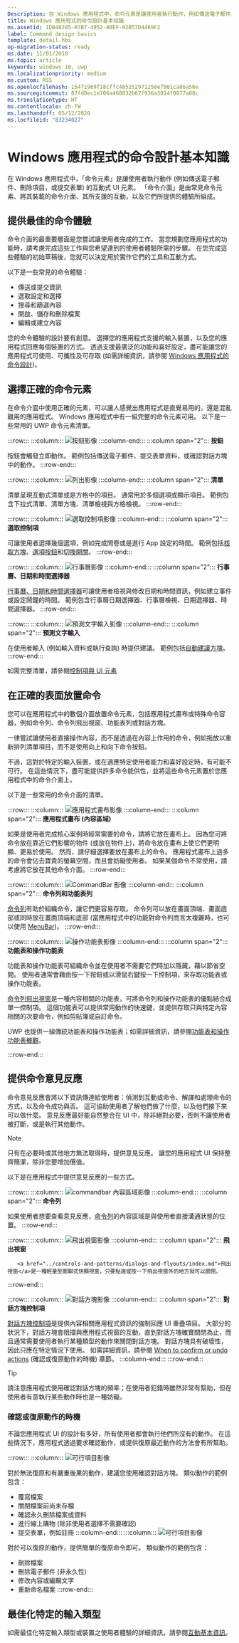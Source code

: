 ```yaml
---
Description: 在 Windows 應用程式中，命令元素是讓使用者執行動作，例如傳送電子郵件、刪除項目，或提交表單的互動式 UI 元素。
title: Windows 應用程式的命令設計基本知識
ms.assetid: 1DB48285-07B7-4952-80EF-02B57D4469F2
label: Command design basics
template: detail.hbs
op-migration-status: ready
ms.date: 11/01/2018
ms.topic: article
keywords: windows 10, uwp
ms.localizationpriority: medium
ms.custom: RS5
ms.openlocfilehash: 154f1969f18cffc485252971258ef801ca86a56e
ms.sourcegitcommit: 87fd0ec1e706a460832b67f936a3014f0877a88c
ms.translationtype: HT
ms.contentlocale: zh-TW
ms.lasthandoff: 05/12/2020
ms.locfileid: "83234027"
---
```

# <a name="command-design-basics-for-windows-apps"></a>Windows 應用程式的命令設計基本知識

在 Windows 應用程式中，「命令元素」是讓使用者執行動作 (例如傳送電子郵件、刪除項目，或提交表單) 的互動式 UI 元素。 「命令介面」是由常見命令元素、將其裝載的命令介面、其所支援的互動，以及它們所提供的體驗所組成。

## <a name="provide-the-best-command-experience"></a>提供最佳的命令體驗

命令介面的最重要層面是您嘗試讓使用者完成的工作。 當您規劃您應用程式的功能時，請考慮完成這些工作與您希望達到的使用者體驗所需的步驟。 在您完成這些體驗的初始草稿後，您就可以決定用於實作它們的工具和互動方式。

以下是一些常見的命令體驗：

- 傳送或提交資訊
- 選取設定和選擇
- 搜尋和篩選內容
- 開啟、儲存和刪除檔案
- 編輯或建立內容

您的命令體驗的設計要有創意。 選擇您的應用程式支援的輸入裝置，以及您的應用程式回應每個裝置的方式。 透過支援最廣泛的功能和喜好設定，盡可能讓您的應用程式可使用、可攜性及可存取 (如需詳細資訊，請參閱 [Windows 應用程式的命令設計](../controls-and-patterns/commanding.md))。



<!--
When designing a command interface, the most important decision is choosing what a user can do. To plan the right type of interactions, focus on your app - consider the user experiences you want to enable, and what steps users will need to take. Once you decide what you want users to accomplish, then you can provide them the tools to do so.
-->

## <a name="choose-the-right-command-elements"></a>選擇正確的命令元素

在命令介面中使用正確的元素，可以讓人感覺出應用程式是直覺易用的，還是混亂難用的應用程式。 Windows 應用程式中有一組完整的命令元素可用。 以下是一些常用的 UWP 命令元素清單。

:::row:::
    :::column:::
![按鈕影像](images/commanding/thumbnail-button.svg)
    :::column-end:::
    :::column span="2":::
<b>按鈕</b>

<a href="../controls-and-patterns/buttons.md" style="text-decoration:none">按鈕</a>會觸發立即動作。 範例包括傳送電子郵件、提交表單資料，或確認對話方塊中的動作。
:::row-end:::

:::row:::
    :::column:::
![列出影像](images/commanding/thumbnail-list.svg)
    :::column-end:::
    :::column span="2":::
<b>清單</b>

<a href="../controls-and-patterns/lists.md" style="text-decoration:none">清單</a>呈現互動式清單或是方格中的項目。 通常用於多個選項或顯示項目。 範例包含下拉式清單、清單方塊、清單檢視與方格檢視。
:::row-end:::

:::row:::
    :::column:::
![選取控制項影像](images/commanding/thumbnail-selection.svg)
    :::column-end:::
    :::column span="2":::
<b>選取控制項</b>

可讓使用者選擇幾個選項，例如完成問卷或是進行 App 設定的時間。 範例包括<a href="../controls-and-patterns/checkbox.md">核取方塊</a>、<a href="../controls-and-patterns/radio-button.md">選項按鈕</a>和<a href="../controls-and-patterns/toggles.md">切換開關</a>。
:::row-end:::

:::row:::
    :::column:::
![行事曆影像](images/commanding/thumbnail-calendar.svg)
    :::column-end:::
    :::column span="2":::
<b>行事曆、日期和時間選擇器</b>

<a href="../controls-and-patterns/date-and-time.md">行事曆、日期和時間選擇器</a>可讓使用者檢視與修改日期和時間資訊，例如建立事件或設定鬧鐘的時間。 範例包含行事曆日期選擇器、行事曆檢視、日期選擇器、時間選擇器。
:::row-end:::

:::row:::
    :::column:::
![預測文字輸入影像](images/commanding/thumbnail-autosuggest.svg)
    :::column-end:::
    :::column span="2":::
<b>預測文字輸入</b>

在使用者輸入 (例如輸入資料或執行查詢) 時提供建議。 範例包括<a href="../controls-and-patterns/auto-suggest-box.md">自動建議方塊</a>。<br>
:::row-end:::

如需完整清單，請參閱[控制項與 UI 元素](../controls-and-patterns/index.md)

## <a name="place-commands-on-the-right-surface"></a>在正確的表面放置命令

您可以在應用程式中的數個介面放置命令元素，包括應用程式畫布或特殊命令容器，例如命令列、命令列飛出視窗、功能表列或對話方塊。

一律嘗試讓使用者直接操作內容，而不是透過在內容上作用的命令，例如拖放以重新排列清單項目，而不是使用向上和向下命令按鈕。 

不過，這對於特定的輸入裝置，或在適應特定使用者能力和喜好設定時，有可能不可行。 在這些情況下，盡可能提供許多命令能供性，並將這些命令元素置於您應用程式中的命令介面上。

以下是一些常用的命令介面的清單。

:::row:::
    :::column:::
![應用程式畫布影像](images/commanding/thumbnail-canvas.svg)
    :::column-end:::
    :::column span="2":::
<b>應用程式畫布 (內容區域)</b>

如果是使用者完成核心案例時經常需要的命令，請將它放在畫布上。 因為您可將命令放在靠近它們影響的物件 (或放在物件上)，將命令放在畫布上使它們更明顯、更易於使用。 然而，請仔細選擇要放在畫布上的命令。 應用程式畫布上過多的命令會佔去寶貴的螢幕空間，而且會妨礙使用者。 如果某個命令不常使用，請考慮將它放在其他命令介面。
:::row-end:::

:::row:::
    :::column:::
![CommandBar 影像](images/commanding/thumbnail-commandbar.svg)
    :::column-end:::
    :::column span="2":::
<b>命令列和功能表列</b>

<a href="../controls-and-patterns/app-bars.md">命令列</a>有助於組織命令，讓它們更容易存取。 命令列可以放在畫面頂端、畫面底部或同時放在畫面頂端和底部 (當應用程式中的功能對命令列而言太複雜時，也可以使用 <a href="../controls-and-patterns/menus.md#create-a-menu-bar">MenuBar</a>)。
:::row-end:::

:::row:::
    :::column:::
![操作功能表影像](images/commanding/thumbnail-contextmenu.svg)
    :::column-end:::
    :::column span="2":::
<b>功能表和操作功能表</b>

<p>功能表和操作功能表可組織命令並在使用者不需要它們時加以隱藏，藉以節省空間。 使用者通常會藉由按一下按鈕或以滑鼠右鍵按一下控制項，來存取功能表或操作功能表。</p> 

<p><a href="../controls-and-patterns/command-bar-flyout.md">命令列飛出視窗</a>是一種內容相關的功能表，可將命令列和操作功能表的優點結合成單一控制項。 這個功能表可以提供常用動作的快速鍵，並提供存取只與特定內容相關的次要命令，例如剪貼簿或自訂命令。</p>

<p>UWP 也提供一組傳統功能表和操作功能表；如需詳細資訊，請參閱<a href="../controls-and-patterns/menus.md">功能表和操作功能表概觀</a>。</p>
:::row-end:::

## <a name="provide-command-feedback"></a>提供命令意見反應 

命令意見反應會將以下資訊傳達給使用者：偵測到互動或命令、解譯和處理命令的方式，以及命令成功與否。 這可協助使用者了解他們做了什麼，以及他們接下來可以做什麼。 意見反應最好能自然整合在 UI 中，除非絕對必要，否則不讓使用者被打斷，或是執行其他動作。

> [!NOTE]
> 只有在必要時或其他地方無法取得時，提供意見反應。 讓您的應用程式 UI 保持整齊簡潔，除非您要增加價值。

以下是在應用程式中提供意見反應的一些方式。

:::row:::
    :::column:::
![commandbar 內容區域影像](images/commanding/thumbnail-commandbar2.svg)
    :::column-end:::
    :::column span="2":::
<b>命令列</b>

如果使用者想要查看意見反應，<a href="../controls-and-patterns/app-bars.md">命令列</a>的內容區域是與使用者直接溝通狀態的位置。
:::row-end:::

:::row:::
    :::column:::
![飛出視窗影像](images/commanding/thumbnail-flyout.svg)
    :::column-end:::
    :::column span="2":::
<b>飛出視窗</b>

       <a href="../controls-and-patterns/dialogs-and-flyouts/index.md">飛出視窗</a>是一種輕量型關聯式快顯視窗，只要點選或按一下飛出視窗外的地方就可以關閉。
:::row-end:::

:::row:::
    :::column:::
![對話方塊影像](images/commanding/thumbnail-dialog.svg)
    :::column-end:::
    :::column span="2":::
<b>對話方塊控制項</b>

<a href="../controls-and-patterns/dialogs-and-flyouts/index.md">對話方塊控制項</a>是提供內容相關應用程式資訊的強制回應 UI 重疊項目。 大部分的狀況下，對話方塊會阻擋與應用程式視窗的互動，直到對話方塊確實關閉為止，而且通常需要使用者執行某種類型的動作來關閉對話方塊。 對話方塊具有破壞性，因此只應在特定情況下使用。 如需詳細資訊，請參閱 [When to confirm or undo actions](#when-to-confirm-or-undo-actions) (確認或復原動作的時機) 章節。
    :::column-end:::
:::row-end:::

> [!TIP]
> 請注意應用程式使用確認對話方塊的頻率；在使用者犯錯時雖然非常有幫助，但在使用者有意執行某些動作時也是一種妨礙。

### <a name="when-to-confirm-or-undo-actions"></a>確認或復原動作的時機

不論您應用程式 UI 的設計有多好，所有使用者都會執行他們所沒有的動作。 在這些情況下，應用程式透過要求確認動作，或提供復原最近動作的方法會有所幫助。

:::row:::
    :::column:::
![可行項目影像](images/do.svg)

對於無法復原和有嚴重後果的動作，建議您使用確認對話方塊。 類似動作的範例包含：
-   覆寫檔案
-   關閉檔案前尚未存檔
-   確認永久刪除檔案或資料
-   進行線上購物 (除非使用者選擇不需要確認)
-   提交表單，例如註冊
    :::column-end:::
    :::column:::
![可行項目影像](images/do.svg)

對於可以復原的動作，提供簡單的復原命令即可。 類似動作的範例包含：
-   刪除檔案
-   刪除電子郵件 (非永久性)
-   修改內容或編輯文字
- 重新命名檔案
:::row-end:::

##  <a name="optimize-for-specific-input-types"></a>最佳化特定的輸入類型

如需最佳化特定輸入類型或裝置之使用者體驗的詳細資訊，請參閱[互動基本資訊](../input/index.md)。

